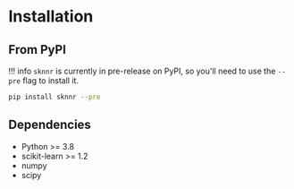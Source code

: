 # Installation

## From PyPI

!!! info
    `sknnr` is currently in pre-release on PyPI, so you'll need to use the `--pre` flag to install it.

```bash
pip install sknnr --pre
```

## Dependencies

- Python >= 3.8
- scikit-learn >= 1.2
- numpy
- scipy